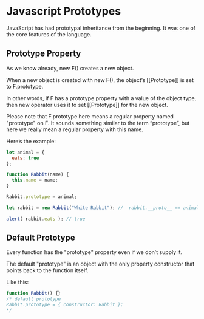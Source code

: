 # Javascript Prototypes

JavaScript has had prototypal inheritance from the beginning. It was one of the core features of the language.

## Prototype Property

As we know already, new F() creates a new object.

When a new object is created with new F(), the object’s [[Prototype]] is set to F.prototype.

In other words, if F has a prototype property with a value of the object type, then new operator uses it to set [[Prototype]] for the new object.

Please note that F.prototype here means a regular property named "prototype" on F. It sounds something similar to the term “prototype”, but here we really mean a regular property with this name.

Here’s the example:

```javascript
let animal = {
  eats: true
};

function Rabbit(name) {
  this.name = name;
}

Rabbit.prototype = animal;

let rabbit = new Rabbit("White Rabbit"); //  rabbit.__proto__ == animal

alert( rabbit.eats ); // true
```

## Default Prototype

Every function has the "prototype" property even if we don’t supply it.

The default "prototype" is an object with the only property constructor that points back to the function itself.

Like this:

```javascript
function Rabbit() {}
/* default prototype
Rabbit.prototype = { constructor: Rabbit };
*/
```
